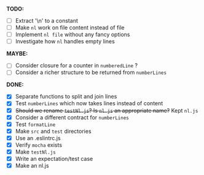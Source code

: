 **TODO:**

- [ ] Extract '\n' to a constant
- [ ] Make `nl` work on file content instead of file
- [ ] Implement `nl file` without any fancy options
- [ ] Investigate how `nl` handles empty lines

**MAYBE:**

- [ ] Consider closure for a counter in `numberedLine` ?
- [ ] Consider a richer structure to be returned from `numberLines`

**DONE:**

- [x] Separate functions to split and join lines
- [x] Test `numberLines` which now takes lines instead of content
- [x] ~~Should we rename `testNl.js`? Is `nl.js` an appropriate name?~~ Kept `nl.js`
- [x] Consider a different contract for `numberLines`
- [x] Test `formatLine`
- [x] Make `src` and `test` directories
- [x] Use an .eslintrc.js
- [x] Verify `mocha` exists
- [x] Make `testNl.js`
- [x] Write an expectation/test case
- [x] Make an nl.js
